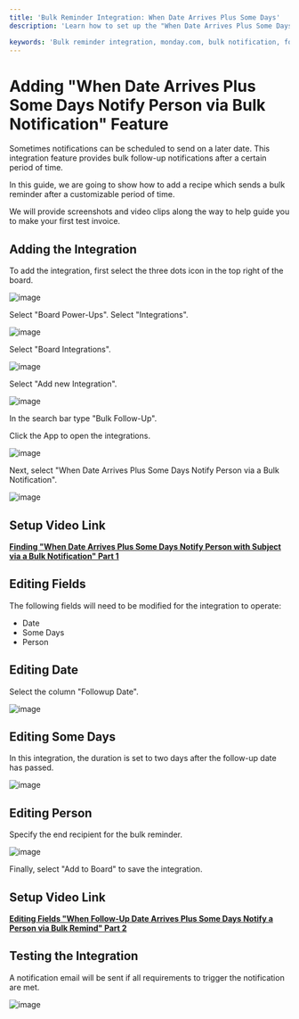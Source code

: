 ```yaml
---
title: 'Bulk Reminder Integration: When Date Arrives Plus Some Days'
description: 'Learn how to set up the "When Date Arrives Plus Some Days Notify Person via Bulk Notification" feature in your monday.com board. This documentation provides step-by-step instructions and video tutorials for configuring this integration to send bulk reminders after a specified number of days.'

keywords: 'Bulk reminder integration, monday.com, bulk notification, follow-up, scheduling, task management, reminder setup, integration tutorial, configuration guide, video demo'
---
```


# Adding "When Date Arrives Plus Some Days Notify Person via Bulk Notification" Feature

Sometimes notifications can be scheduled to send on a later date. This integration feature provides bulk follow-up notifications after a certain period of time.

In this guide, we are going to show how to add a recipe which sends a bulk reminder after a customizable period of time.

We will provide screenshots and video clips along the way to help guide you to make your first test invoice.

## Adding the Integration

To add the integration, first select the three dots icon in the top right of the board.

![image](/img/bulkremind/addingintegrationfolder/bulk14.png)

Select "Board Power-Ups". Select "Integrations".

![image](/img/bulkremind/addingintegrationfolder/bulk15.png)

Select "Board Integrations".

![image](/img/bulkremind/addingintegrationfolder/bulk16.png)

Select "Add new Integration".

![image](/img/bulkremind/addingintegrationfolder/bulk17.png)

In the search bar type "Bulk Follow-Up".

Click the App to open the integrations.

![image](/img/bulkremind/addingintegrationfolder/bulk18.png)

Next, select "When Date Arrives Plus Some Days Notify Person via a Bulk Notification".

![image](/img/bulkremind/addingintegrationfolder/bulk19.png)

## Setup Video Link

[**Finding "When Date Arrives Plus Some Days Notify Person with Subject via a Bulk Notification" Part 1**](https://youtu.be/CM_YJCSWU7I)

## Editing Fields

The following fields will need to be modified for the integration to operate:

- Date
- Some Days
- Person

## Editing Date

Select the column "Followup Date".

![image](/img/bulkremind/addingintegrationfolder/bulk20.png)

## Editing Some Days

In this integration, the duration is set to two days after the follow-up date has passed.

![image](/img/bulkremind/addingintegrationfolder/bulk21.png)

## Editing Person

Specify the end recipient for the bulk reminder.

![image](/img/bulkremind/addingintegrationfolder/bulk22.png)

Finally, select "Add to Board" to save the integration.

## Setup Video Link

[**Editing Fields "When Follow-Up Date Arrives Plus Some Days Notify a Person via Bulk Remind" Part 2**](https://youtu.be/B5uejjKlzRQ)

## Testing the Integration

A notification email will be sent if all requirements to trigger the notification are met.

![image](/img/bulkremind/addingintegrationfolder/bulk23.png)
